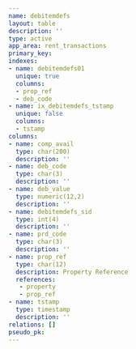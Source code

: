 ```yaml
---
name: debitemdefs
layout: table
description: ''
type: active
app_area: rent_transactions
primary_key: 
indexes:
- name: debitemdefs01
  unique: true
  columns:
  - prop_ref
  - deb_code
- name: ix_debitemdefs_tstamp
  unique: false
  columns:
  - tstamp
columns:
- name: comp_avail
  type: char(200)
  description: ''
- name: deb_code
  type: char(3)
  description: ''
- name: deb_value
  type: numeric(12,2)
  description: ''
- name: debitemdefs_sid
  type: int(4)
  description: ''
- name: prd_code
  type: char(3)
  description: ''
- name: prop_ref
  type: char(12)
  description: Property Reference
  references:
   - property
   - prop_ref
- name: tstamp
  type: timestamp
  description: ''
relations: []
pseudo_pk: 
---
```


